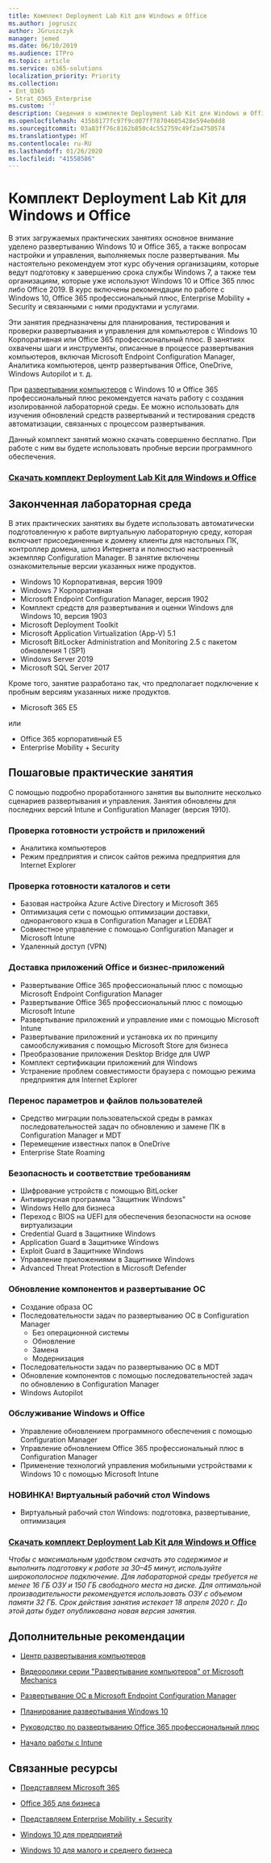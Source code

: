 ```yaml
---
title: Комплект Deployment Lab Kit для Windows и Office
ms.author: jogruszc
author: JGruszczyk
manager: jemed
ms.date: 06/10/2019
ms.audience: ITPro
ms.topic: article
ms.service: o365-solutions
localization_priority: Priority
ms.collection:
- Ent_O365
- Strat_O365_Enterprise
ms.custom: ''
description: Сведения о комплекте Deployment Lab Kit для Windows и Office и способе его получения
ms.openlocfilehash: 435b8177fc97f9cd07ff78704605428e594e0dd8
ms.sourcegitcommit: 03a83ff76c8162b850c4c552759c49f2a4750574
ms.translationtype: HT
ms.contentlocale: ru-RU
ms.lasthandoff: 01/26/2020
ms.locfileid: "41558586"
---
```

# <a name="windows-and-office-deployment-lab-kit"></a>Комплект Deployment Lab Kit для Windows и Office

В этих загружаемых практических занятиях основное внимание уделено развертыванию Windows 10 и Office 365, а также вопросам настройки и управления, выполняемых после развертывания. Мы настоятельно рекомендуем этот курс обучения организациям, которые ведут подготовку к завершению срока службы Windows 7, а также тем организациям, которые уже используют Windows 10 и Office 365 плюс либо Office 2019. В курс включены рекомендации по работе с Windows 10, Office 365 профессиональный плюс, Enterprise Mobility + Security и связанными с ними продуктами и услугами.

Эти занятия предназначены для планирования, тестирования и проверки развертывания и управления для компьютеров с Windows 10 Корпоративная или Office 365 профессиональный плюс. В занятиях охвачены шаги и инструменты, описанные в процессе развертывания компьютеров, включая Microsoft Endpoint Configuration Manager, Аналитика компьютеров, центр развертывания Office, OneDrive, Windows Autopilot и т. д.

При [развертывании компьютеров](https://www.aka.ms/howtoshift) с Windows 10 и Office 365 профессиональный плюс рекомендуется начать работу с создания изолированной лабораторной среды. Ее можно использовать для изучения обновлений средств развертываний и тестирования средств автоматизации, связанных с процессом развертывания.

Данный комплект занятий можно скачать совершенно бесплатно. При работе с ним вы будете использовать пробные версии программного обеспечения.

### <a name="download-the-windows-and-office-deployment-lab-kithttpswwwmicrosoftcomevalcenterevaluate-lab-kit"></a>[**Скачать комплект Deployment Lab Kit для Windows и Office**](https://www.microsoft.com/evalcenter/evaluate-lab-kit)

## <a name="a-complete-lab-environment"></a>**Законченная лабораторная среда**

В этих практических занятиях вы будете использовать автоматически подготовленную к работе виртуальную лабораторную среду, которая включает присоединенные к домену клиенты для настольных ПК, контроллер домена, шлюз Интернета и полностью настроенный экземпляр Configuration Manager. В занятие включены ознакомительные версии указанных ниже продуктов.

  - Windows 10 Корпоративная, версия 1909
  - Windows 7 Корпоративная
  - Microsoft Endpoint Configuration Manager, версия 1902
  - Комплект средств для развертывания и оценки Windows для Windows 10, версия 1903
  - Microsoft Deployment Toolkit
  - Microsoft Application Virtualization (App-V) 5.1
  - Microsoft BitLocker Administration and Monitoring 2.5 с пакетом обновления 1 (SP1)
  - Windows Server 2019
  - Microsoft SQL Server 2017

Кроме того, занятие разработано так, что предполагает подключение к пробным версиям указанных ниже продуктов. 

  - Microsoft 365 E5

или
  - Office 365 корпоративный E5
  - Enterprise Mobility + Security

## <a name="step-by-step-labs"></a>**Пошаговые практические занятия**

С помощью подробно проработанного занятия вы выполните несколько сценариев развертывания и управления. Занятия обновлены для последних версий Intune и Configuration Manager (версия 1910).  

### <a name="device-and-app-readiness"></a>**Проверка готовности устройств и приложений**

  - Аналитика компьютеров
  - Режим предприятия и список сайтов режима предприятия для Internet Explorer

### <a name="directory-and-network-readiness"></a>**Проверка готовности каталогов и сети**

  - Базовая настройка Azure Active Directory и Microsoft 365
  - Оптимизация сети с помощью оптимизации доставки, однорангового кэша в Configuration Manager и LEDBAT
  - Совместное управление с помощью Configuration Manager и Microsoft Intune
  - Удаленный доступ (VPN)

### <a name="office-and-lob-app-delivery"></a>**Доставка приложений Office и бизнес-приложений**

  - Развертывание Office 365 профессиональный плюс с помощью Microsoft Endpoint Configuration Manager
  - Развертывание Office 365 профессиональный плюс с помощью Microsoft Intune
  - Развертывание приложений и управление ими с помощью Microsoft Intune
  - Развертывание приложений и установка их по принципу самообслуживания с помощью Microsoft Store для бизнеса
  - Преобразование приложения Desktop Bridge для UWP
  - Комплект сертификации приложений для Windows
  - Устранение проблем совместимости браузера с помощью режима предприятия для Internet Explorer

### <a name="user-file-and-settings-migration"></a>**Перенос параметров и файлов пользователей**

  - Средство миграции пользовательской среды в рамках последовательностей задач по обновлению и замене ПК в Configuration Manager и MDT
  - Перемещение известных папок в OneDrive
  - Enterprise State Roaming

### <a name="security-and-compliance"></a>**Безопасность и соответствие требованиям**

  - Шифрование устройств с помощью BitLocker
  - Антивирусная программа "Защитник Windows"
  - Windows Hello для бизнеса
  - Переход с BIOS на UEFI для обеспечения безопасности на основе виртуализации
  - Credential Guard в Защитнике Windows
  - Application Guard в Защитнике Windows
  - Exploit Guard в Защитнике Windows
  - Управление приложениями в Защитнике Windows
  - Advanced Threat Protection в Microsoft Defender

### <a name="os-deployment-and-feature-updates"></a>**Обновление компонентов и развертывание ОС**

  - Создание образа ОС
  - Последовательности задач по развертыванию ОС в Configuration Manager
      - Без операционной системы
      - Обновление
      - Замена
      - Модернизация
  - Последовательности задач по развертыванию ОС в MDT
  - Обновление компонентов с помощью последовательностей задач по обновлению в Configuration Manager
  - Windows Autopilot

### <a name="windows-and-office-servicing"></a>**Обслуживание Windows и Office**

  - Управление обновлением программного обеспечения с помощью Configuration Manager
  - Управление обновлением Office 365 профессиональный плюс в Configuration Manager
  - Применение технологий управления мобильными устройствами к Windows 10 с помощью Microsoft Intune

### <a name="new-windows-virtual-desktop"></a>**НОВИНКА! Виртуальный рабочий стол Windows**
  - Виртуальный рабочий стол Windows: подготовка, развертывание, оптимизация 

### <a name="download-the-windows-and-office-deployment-lab-kithttpswwwmicrosoftcomevalcenterevaluate-lab-kit"></a>[**Скачать комплект Deployment Lab Kit для Windows и Office**](https://www.microsoft.com/evalcenter/evaluate-lab-kit)

*Чтобы с максимальным удобством скачать это содержимое и выполнить подготовку к работе за 30–45 минут, используйте широкополосное подключение. Для лабораторной среды требуется не менее 16 ГБ ОЗУ и 150 ГБ свободного места на диске. Для оптимальной производительности рекомендуется использовать ОЗУ с объемом памяти 32 ГБ. Срок действия занятия истекает 18 апреля 2020 г. До этой даты будет опубликована новая версия занятия.*

## <a name="additional-guidance"></a>**Дополнительные рекомендации**

  - [Центр развертывания компьютеров](https://www.aka.ms/howtoshift)

  - [Видеоролики серии "Развертывание компьютеров" от Microsoft Mechanics](https://www.aka.ms/watchhowtoshift)

  - [Развертывание ОС в Microsoft Endpoint Configuration Manager](https://docs.microsoft.com/configmgr/osd/understand/introduction-to-operating-system-deployment)

  - [<span class="underline">Планирование развертывания Windows 10</span>](https://docs.microsoft.com/windows/deployment/planning/index)

  - [<span class="underline">Руководство по развертыванию Office 365 профессиональный плюс</span>](https://docs.microsoft.com/deployoffice/deployment-guide-for-office-365-proplus)

  - [<span class="underline">Начало работы с Intune</span>](https://docs.microsoft.com/intune/get-started-evaluation)

## <a name="related-resources"></a>**Связанные ресурсы**

  - [<span class="underline">Представляем Microsoft 365</span>](https://www.microsoft.com/microsoft-365/default.aspx)

  - [<span class="underline">Office 365 для бизнеса</span>](https://products.office.com/business/office)

  - [<span class="underline">Представляем Enterprise Mobility + Security</span>](https://www.microsoft.com/cloud-platform/enterprise-mobility-security)

  - [<span class="underline">Windows 10 для предприятий</span>](https://www.microsoft.com/WindowsForBusiness/windows-for-enterprise)

  - [<span class="underline">Windows 10 для малого и среднего бизнеса</span>](https://www.microsoft.com/WindowsForBusiness/windows-for-small-business)
